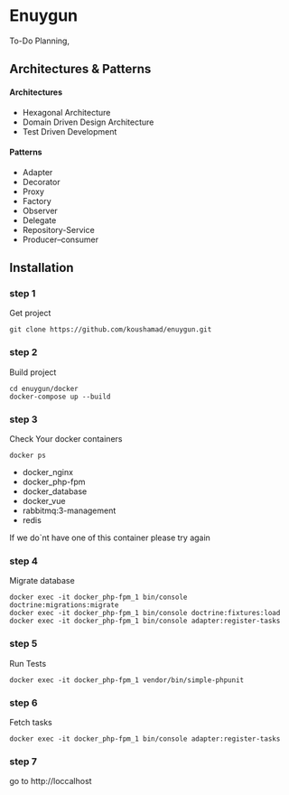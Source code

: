 # Enuygun

To-Do Planning,

## Architectures & Patterns

#### Architectures
- Hexagonal Architecture
- Domain Driven Design Architecture
- Test Driven Development

#### Patterns
- Adapter
- Decorator
- Proxy
- Factory
- Observer
- Delegate
- Repository-Service
- Producer–consumer


## Installation


### step 1
Get project
```shell script
git clone https://github.com/koushamad/enuygun.git
```

### step 2
Build project
```shell script
cd enuygun/docker
docker-compose up --build
```

### step 3
Check Your docker containers
```shell script
docker ps
```
- docker_nginx
- docker_php-fpm
- docker_database
- docker_vue
- rabbitmq:3-management
- redis

If we do`nt have one of this container please try again

### step 4

Migrate database

```shell script
docker exec -it docker_php-fpm_1 bin/console doctrine:migrations:migrate 
docker exec -it docker_php-fpm_1 bin/console doctrine:fixtures:load
docker exec -it docker_php-fpm_1 bin/console adapter:register-tasks
```

### step 5

Run Tests

```shell script
docker exec -it docker_php-fpm_1 vendor/bin/simple-phpunit
```

### step 6

Fetch tasks

```shell script
docker exec -it docker_php-fpm_1 bin/console adapter:register-tasks
```

### step 7
go to http://loccalhost
